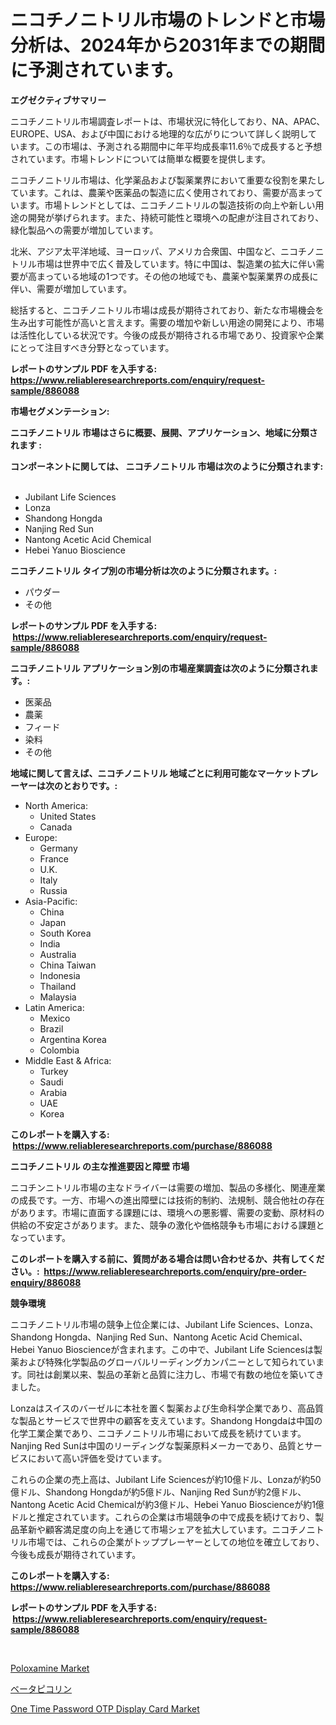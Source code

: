<p><h1>ニコチノニトリル市場のトレンドと市場分析は、2024年から2031年までの期間に予測されています。</h1></p><p><strong>エグゼクティブサマリー</strong></p>
<p><p>ニコチノニトリル市場調査レポートは、市場状況に特化しており、NA、APAC、EUROPE、USA、および中国における地理的な広がりについて詳しく説明しています。この市場は、予測される期間中に年平均成長率11.6％で成長すると予想されています。市場トレンドについては簡単な概要を提供します。</p><p>ニコチノニトリル市場は、化学薬品および製薬業界において重要な役割を果たしています。これは、農薬や医薬品の製造に広く使用されており、需要が高まっています。市場トレンドとしては、ニコチノニトリルの製造技術の向上や新しい用途の開発が挙げられます。また、持続可能性と環境への配慮が注目されており、緑化製品への需要が増加しています。</p><p>北米、アジア太平洋地域、ヨーロッパ、アメリカ合衆国、中国など、ニコチノニトリル市場は世界中で広く普及しています。特に中国は、製造業の拡大に伴い需要が高まっている地域の1つです。その他の地域でも、農薬や製薬業界の成長に伴い、需要が増加しています。</p><p>総括すると、ニコチノニトリル市場は成長が期待されており、新たな市場機会を生み出す可能性が高いと言えます。需要の増加や新しい用途の開発により、市場は活性化している状況です。今後の成長が期待される市場であり、投資家や企業にとって注目すべき分野となっています。</p></p>
<p><strong>レポートのサンプル PDF を入手する: <a href="https://www.reliableresearchreports.com/enquiry/request-sample/886088">https://www.reliableresearchreports.com/enquiry/request-sample/886088</a></strong></p>
<p><strong>市場セグメンテーション:</strong></p>
<p><strong> ニコチノニトリル 市場はさらに概要、展開、アプリケーション、地域に分類されます :</strong></p>
<p><strong>コンポーネントに関しては、 ニコチノニトリル 市場は次のように分類されます: &nbsp;</strong></p>
<p><ul><li>Jubilant Life Sciences</li><li>Lonza</li><li>Shandong Hongda</li><li>Nanjing Red Sun</li><li>Nantong Acetic Acid Chemical</li><li>Hebei Yanuo Bioscience</li></ul></p>
<p><strong> ニコチノニトリル タイプ別の市場分析は次のように分類されます。:</strong></p>
<p><ul><li>パウダー</li><li>その他</li></ul></p>
<p><strong>レポートのサンプル PDF を入手する: &nbsp;<a href="https://www.reliableresearchreports.com/enquiry/request-sample/886088">https://www.reliableresearchreports.com/enquiry/request-sample/886088</a></strong></p>
<p><strong> ニコチノニトリル アプリケーション別の市場産業調査は次のように分類されます。:</strong></p>
<p><ul><li>医薬品</li><li>農薬</li><li>フィード</li><li>染料</li><li>その他</li></ul></p>
<p><strong>地域に関して言えば、ニコチノニトリル 地域ごとに利用可能なマーケットプレーヤーは次のとおりです。:</strong></p>
<p><ul>
    <li>
        North America:
        <ul>
            <li>United States</li>
            <li>Canada</li>
        </ul>
    </li>
    <li>
        Europe:
        <ul>
            <li>Germany</li>
            <li>France</li>
            <li>U.K.</li>
            <li>Italy</li>
            <li>Russia</li>
        </ul>
    </li>
    <li>
        Asia-Pacific:
        <ul>
            <li>China</li>
            <li>Japan</li>
            <li>South Korea</li>
            <li>India</li>
            <li>Australia</li>
            <li>China Taiwan</li>
            <li>Indonesia</li>
            <li>Thailand</li>
            <li>Malaysia</li>
        </ul>
    </li>
    <li>
        Latin America:
        <ul>
            <li>Mexico</li>
            <li>Brazil</li>
            <li>Argentina Korea</li>
            <li>Colombia</li>
        </ul>
    </li>
    <li>
        Middle East & Africa:
        <ul>
            <li>Turkey</li>
            <li>Saudi</li>
            <li>Arabia</li>
            <li>UAE</li>
            <li>Korea</li>
        </ul>
    </li>
    </ul></p>
<p><strong>このレポートを購入する: &nbsp;<a href="https://www.reliableresearchreports.com/purchase/886088">https://www.reliableresearchreports.com/purchase/886088</a></strong></p>
<p><strong>ニコチノニトリル の主な推進要因と障壁 市場</strong></p>
<p><p>ニコチンニトリル市場の主なドライバーは需要の増加、製品の多様化、関連産業の成長です。一方、市場への進出障壁には技術的制約、法規制、競合他社の存在があります。市場に直面する課題には、環境への悪影響、需要の変動、原材料の供給の不安定さがあります。また、競争の激化や価格競争も市場における課題となっています。</p></p>
<p><strong>このレポートを購入する前に、質問がある場合は問い合わせるか、共有してください。:&nbsp; <a href="https://www.reliableresearchreports.com/enquiry/pre-order-enquiry/886088">https://www.reliableresearchreports.com/enquiry/pre-order-enquiry/886088</a></strong></p>
<p><strong>競争環境</strong></p>
<p><p>ニコチノニトリル市場の競争上位企業には、Jubilant Life Sciences、Lonza、Shandong Hongda、Nanjing Red Sun、Nantong Acetic Acid Chemical、Hebei Yanuo Bioscienceが含まれます。この中で、Jubilant Life Sciencesは製薬および特殊化学製品のグローバルリーディングカンパニーとして知られています。同社は創業以来、製品の革新と品質に注力し、市場で有数の地位を築いてきました。</p><p>Lonzaはスイスのバーゼルに本社を置く製薬および生命科学企業であり、高品質な製品とサービスで世界中の顧客を支えています。Shandong Hongdaは中国の化学工業企業であり、ニコチノニトリル市場において成長を続けています。Nanjing Red Sunは中国のリーディングな製薬原料メーカーであり、品質とサービスにおいて高い評価を受けています。</p><p>これらの企業の売上高は、Jubilant Life Sciencesが約10億ドル、Lonzaが約50億ドル、Shandong Hongdaが約5億ドル、Nanjing Red Sunが約2億ドル、Nantong Acetic Acid Chemicalが約3億ドル、Hebei Yanuo Bioscienceが約1億ドルと推定されています。これらの企業は市場競争の中で成長を続けており、製品革新や顧客満足度の向上を通じて市場シェアを拡大しています。ニコチノニトリル市場では、これらの企業がトッププレーヤーとしての地位を確立しており、今後も成長が期待されています。</p></p>
<p><strong>このレポートを購入する: &nbsp; <a href="https://www.reliableresearchreports.com/purchase/886088">https://www.reliableresearchreports.com/purchase/886088</a></strong></p>
<p><strong>レポートのサンプル PDF を入手する: &nbsp;<a href="https://www.reliableresearchreports.com/enquiry/request-sample/886088">https://www.reliableresearchreports.com/enquiry/request-sample/886088</a></strong><strong></strong></p>
<p>&nbsp;</p>
<p><p><a href="https://acidic-farm-354.notion.site/Poloxamine-Market-Size-Global-Industry-Overview-Market-Segmentation-and-Forecast-2024-to-2031-e5783ce07cfe43afbf78079c9ae3b523">Poloxamine Market</a></p><p><a href="https://github.com/nemesis2824/Market-Research-Report-List-1/blob/main/956697015472.md">ベータピコリン</a></p><p><a href="https://github.com/nicholepatriciadoylenwnrjr0/Market-Research-Report-List-1/blob/main/one-time-password-otp-display-card-market.md">One Time Password OTP Display Card Market</a></p></p>